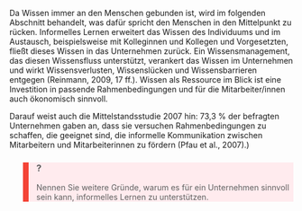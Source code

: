 <!-- filename: 04_Mensch_und_Oekonomie.md -->
<!-- title: Mensch und Ökonomie -->

Da Wissen immer an den Menschen gebunden ist, wird im folgenden Abschnitt behandelt, was dafür spricht den Menschen in den Mittelpunkt zu rücken. Informelles Lernen erweitert das Wissen des Individuums und im Austausch, beispielsweise mit Kolleginnen und Kollegen und Vorgesetzten, fließt dieses Wissen in das Unternehmen zurück. Ein Wissensmanagement, das diesen Wissensfluss unterstützt, verankert das Wissen im Unternehmen und wirkt Wissensverlusten, Wissenslücken und Wissensbarrieren entgegen (Reinmann, 2009, 17 ff.). Wissen als Ressource im Blick ist eine Investition in passende Rahmenbedingungen und für die Mitarbeiter/innen auch ökonomisch sinnvoll.

Darauf weist auch die Mittelstandsstudie 2007 hin: 73,3 % der befragten Unternehmen gaben an, dass sie versuchen Rahmenbedingungen zu schaffen, die geeignet sind, die informelle Kommunikation zwischen Mitarbeitern und Mitarbeiterinnen zu fördern (Pfau et al., 2007).)

<blockquote style="background: #FFEBEE; border-left: 10px solid #F44336">

### ?

Nennen Sie weitere Gründe, warum es für ein Unternehmen sinnvoll sein kann, informelles Lernen zu unterstützen.

</blockquote>
